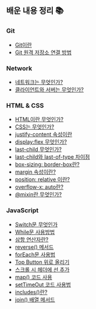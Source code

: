 ## 배운 내용 정리 📚

### Git
+ <a href="https://github.com/pan6603/TIL/blob/main/Git/Git%EC%9D%B4%EB%9E%80.md">Git이란</a>
+ <a href="https://github.com/pan6603/TIL/blob/main/Git/Git%20%EC%9B%90%EA%B2%A9%20%EC%A0%80%EC%9E%A5%EC%86%8C%20%EC%97%B0%EA%B2%B0%20%EB%B0%A9%EB%B2%95.md">Git 원격 저장소 연결 방법</a>

### Network 
+ <a href="https://github.com/pan6603/TIL/blob/main/Network/%EB%84%A4%ED%8A%B8%EC%9B%8C%ED%81%AC.md">네트워크는 무엇인가?</a>
+ <a href="https://github.com/pan6603/TIL/blob/main/Network/%ED%81%B4%EB%9D%BC%EC%9D%B4%EC%96%B8%ED%8A%B8%EC%99%80%20%EC%84%9C%EB%B2%84.md">클라이언트와 서버는 무엇인가?</a>

### HTML & CSS 
+ <a href="https://github.com/pan6603/TIL/blob/main/HTML/HTML%EC%9D%B4%EB%9E%80%20%EB%AC%B4%EC%97%87%EC%9D%B8%EA%B0%80%3F.md">HTML이란 무엇인가?</a>
+ <a href="https://github.com/pan6603/TIL/blob/main/CSS/CSS%EB%8A%94%20%EB%AC%B4%EC%97%87%EC%9D%B8%EA%B0%80.md">CSS는 무엇인가?</a>
+ <a href="https://github.com/pan6603/TIL/blob/main/CSS/justify-content%20%EC%86%8D%EC%84%B1%EC%9D%B4%EB%9E%80.md">justify-content 속성이란</a>
+ <a href="https://github.com/pan6603/TIL/blob/main/CSS/display%3Aflex%20%EB%AC%B4%EC%97%87%EC%9D%B8%EA%B0%80%3F.md">display:flex 무엇인가?</a>
+ <a href="https://github.com/pan6603/TIL/blob/main/CSS/last-child%20%EB%AC%B4%EC%97%87%EC%9D%B8%EA%B0%80%3F.md">last-child 무엇인가?</a>
+ <a href="https://github.com/pan6603/TIL/blob/main/CSS/last-child%EC%99%80%20last-of-type%20%EC%B0%A8%EC%9D%B4%EC%A0%90.md">last-child와 last-of-type 차이점</a>
+ <a href="https://github.com/pan6603/TIL/blob/main/CSS/box-sizing%3A%20border-box%EB%9E%80%3F.md">box-sizing: border-box란?</a>
+ <a href="https://github.com/pan6603/TIL/blob/main/CSS/margin%20%EC%86%8D%EC%84%B1%EC%9D%B4%EB%9E%80%3F.md">margin 속성이란?</a>
+ <a href="https://github.com/pan6603/TIL/blob/main/CSS/position%3A%20relative%20%EC%9D%B4%EB%9E%80%3F.md">position: relative 이란?</a>
+ <a href="https://github.com/pan6603/TIL/blob/main/CSS/overflow-x%3A%20auto%20%EB%9E%80%3F.md">overflow-x: auto란?</a>
+ <a href="https://github.com/pan6603/TIL/blob/main/CSS/%40mixin%EB%9E%80%20%EB%AC%B4%EC%97%87%EC%9D%B8%EA%B0%80%3F.md">@mixin란 무엇인가?</a>

### JavaScript 
+ <a href="https://github.com/pan6603/TIL/blob/main/JavaScript%20/Switch%EB%AC%B8%20%EB%AC%B4%EC%97%87%EC%9D%B8%EA%B0%80.md">Switch문 무엇인가</a>
+ <a href="https://github.com/pan6603/TIL/blob/main/JavaScript%20/While%EB%AC%B8%20%EC%82%AC%EC%9A%A9%EB%B0%A9%EB%B2%95.md">While문 사용방법</a>
+ <a href="https://github.com/pan6603/TIL/blob/main/JavaScript%20/%EC%82%BC%ED%95%AD%20%EC%97%B0%EC%82%B0%EC%9E%90%EB%9E%80.md">삼항 연산자란?</a>
+ <a href="https://github.com/pan6603/TIL/blob/main/JavaScript%20/reverse()%20%EB%A9%94%EC%84%9C%EB%93%9C.md">reverse() 메서드</a>
+ <a href="https://github.com/pan6603/TIL/blob/main/JavaScript%20/forEach%EB%AC%B8%20%EC%82%AC%EC%9A%A9%EB%B2%95.md">forEach문 사용법</a>
+ <a href="https://github.com/pan6603/TIL/blob/main/JavaScript%20/Top%20Button%20%EC%9C%84%EB%A1%9C%20%EC%98%AC%EB%A6%AC%EA%B8%B0.md">Top Button 위로 올리기</a>
+ <a href="https://github.com/pan6603/TIL/blob/main/JavaScript%20/%EC%8A%A4%ED%81%AC%EB%A1%A4%20%EC%8B%9C%20%ED%97%A4%EB%8D%94%EC%97%90%20%EC%84%A0%20%EC%B6%94%EA%B0%80.md">스크롤 시 헤더에 선 추가	</a>
+ <a href="https://github.com/pan6603/TIL/blob/main/JavaScript%20/map()%20%EC%BD%94%EB%93%9C%20%EC%82%AC%EC%9A%A9.md">map() 코드 사용</a>
+ <a href="https://github.com/pan6603/TIL/blob/main/JavaScript%20/setTimeOut%20%EC%BD%94%EB%93%9C%20%EC%82%AC%EC%9A%A9%EB%B2%95.md">setTimeOut 코드 사용법</a>
+ <a href="https://github.com/pan6603/TIL/blob/main/JavaScript%20/includes()%EB%9E%80%3F.md">includes()란?</a>
+ <a href="https://github.com/pan6603/TIL/blob/main/JavaScript%20/join()%20%EB%B0%B0%EC%97%B4%20%EB%A9%94%EC%84%9C%EB%93%9C.md">join() 배열 메서드</a>

